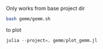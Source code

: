 Only works from base project dir
```bash
bash gemm/gemm.sh
```

to plot
```julia
julia --project=. gemm/plot_gemm.jl 
```